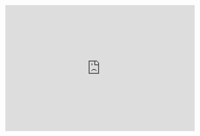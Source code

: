 
<iframe title="Global mean temperatures against CO2" aria-label="chart" id="datawrapper-chart-9xJ7u" src="https://datawrapper.dwcdn.net/9xJ7u/9/" scrolling="no" frameborder="0" style="border: none;" width="600" height="400"></iframe>
